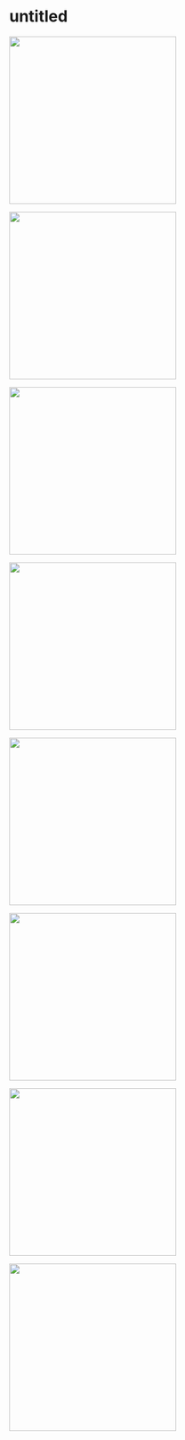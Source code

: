 # untitled


<img src = "https://github.com/nikunjparmar21899/Core_flutter_/assets/121547318/8763610d-7438-4a81-ac37-d69e056e4d83"
  width = "300">

  
<img src = "https://github.com/nikunjparmar21899/Core_flutter_/assets/121547318/6b88b8fd-1870-4b36-9c53-27dcabb3252f"
  width = "300">


  <img src = "https://github.com/nikunjparmar21899/Core_flutter_/assets/121547318/2132052c-deee-45f9-af9e-c7bf2f6b746c"
  width = "300">


  <img src = "(https://github.com/nikunjparmar21899/Core_flutter_/assets/121547318/7e38de3e-b150-41ab-bf05-76aee9fc9a47"
  width = "300">


  <img src = "https://github.com/nikunjparmar21899/Core_flutter_/assets/121547318/97db115e-351f-4aa6-9988-0034ea043e1e"
  width = "300">


  <img src = "https://github.com/nikunjparmar21899/Core_flutter_/assets/121547318/ebf4e926-fc52-4dc5-8488-4f4756f82c40"
  width = "300">


  <img src = "https://github.com/nikunjparmar21899/Core_flutter_/assets/121547318/717727d5-56d5-4d92-b967-774a2a8d7f15"
  width = "300">


  <img src = "https://github.com/nikunjparmar21899/Core_flutter_/assets/121547318/9f6d6c9b-f40c-4a1f-b86d-f864c947e03e"
  width = "300">

